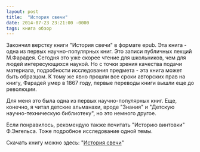 ```yaml
---
layout: post
title:  "История свечи"
date: 2014-07-23 23:21:00 -0000
tags: книга обзор
---
```


Закончил верстку книги "История свечи" в формате epub. Эта книга - одна из первых научно-популярных книг. Это записи публичных лекций М.Фарадея. Сегодня это уже скорее чтение для школьников, чем для людей интересующихся наукой. Но с точки зрения качества подачи материала, подробности исследования предмета - эта книга может быть образцом. К тому же явно прошли все сроки авторских прав на книгу, Фарадей умер в 1867 году, первые переводы книги вышли еще до революции.

Для меня это была одна из первых научно-популярных книг. Еще, конечно, я читал детские альманахи, вроде "Знания" и "Детскую научно-техническую библиотеку", но это немного другое.

Если понравилось, рекомендую также почитать "Историю винтовки" Ф.Энгельса. Тоже подробное исследование одной темы.

Скачать книгу можно здесь: "[История свечи](http://2nature.me/sites/default/files/Istoria_svechi.zip)"